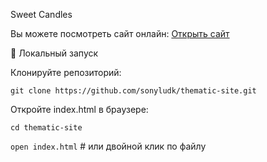 Sweet Candles

Вы можете посмотреть сайт онлайн:
[Открыть сайт
](https://sonyludk.github.io/thematic-site/)


🚀 Локальный запуск

Клонируйте репозиторий:

`git clone https://github.com/sonyludk/thematic-site.git`


Откройте index.html в браузере:

`cd thematic-site`

`open index.html`  # или двойной клик по файлу
